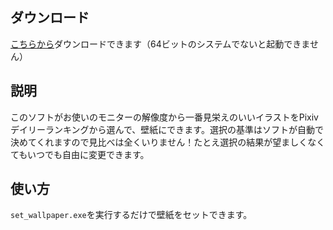 ## ダウンロード

[こちらから](https://github.com/SingularityF/PixivWallpaper/releases)ダウンロードできます（64ビットのシステムでないと起動できません）

## 説明

このソフトがお使いのモニターの解像度から一番見栄えのいいイラストをPixivデイリーランキングから選んで、壁紙にできます。選択の基準はソフトが自動で決めてくれますので見比べは全くいりません！たとえ選択の結果が望ましくなくてもいつでも自由に変更できます。

## 使い方

`set_wallpaper.exe`を実行するだけで壁紙をセットできます。
